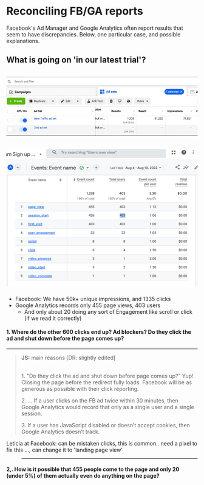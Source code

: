 # Reconciling FB/GA reports

Facebook's Ad Manager and Google Analytics often report results that seem to have discrepancies. Below, one particular case, and possible explanations.

## What is going on 'in our latest trial'?

## ![](<../../.gitbook/assets/image (9) (2).png>)

## ![](<../../.gitbook/assets/image (8) (3).png>) 

* Facebook: We have 50k+ unique impressions, and 1335 clicks
* Google Analytics records only 455 page views, 403 users
  * And only about 20 doing any sort of Engagement like scroll or click  (if we read it correctly)

#### **1. Where do the other 600 clicks end up?  Ad blockers? Do they click the ad and shut down before the page comes up?**

****

> &#x20;**JS:**  main reasons \[DR: slightly edited\[
>
> \
> 1\. "Do they click the ad and shut down before page comes up?" Yup! Closing the page before the redirect fully loads.  Facebook will be as generous as possible with their click reporting.
>
> 2\.  ... If a user clicks on the FB ad twice within 30 minutes, then Google Analytics would record that only as a single user and a single session.
>
> 3\. If a user has JavaScript disabled or doesn’t accept cookies, then Google Analytics doesn’t track.



Leticia at Facebook: can be mistaken clicks, this is common.. need a pixel to fix this ..., can change it to 'landing page view'

> ****

#### 2,. How is it possible that 455 people come to the page and only 20 (under  5%) of them actually even do anything on the page?
